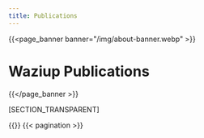 ```yaml
---
title: Publications
---
```


{{<page_banner banner="/img/about-banner.webp" >}}
# Waziup Publications
{{</page_banner >}}

[SECTION_TRANSPARENT]

{{<title>}}All Publications{{</title>}}
{{< pagination >}}
